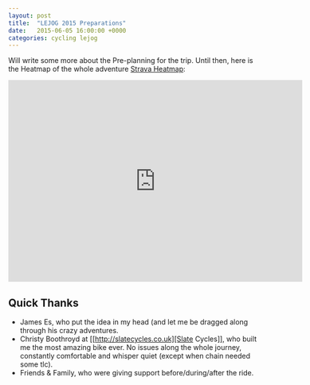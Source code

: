 ```yaml
---
layout: post
title:  "LEJOG 2015 Preparations"
date:   2015-06-05 16:00:00 +0000
categories: cycling lejog
---
```


Will write some more about the Pre-planning for the trip. Until then, here is
the Heatmap of the whole adventure
[Strava Heatmap](https://www.strava.com/athletes/5681664/heatmaps/45d28579#5/55.67758/0.26367):

<iframe height='405' width='590' frameborder='0' allowtransparency='true'
	scrolling='no'
	src='https://www.strava.com/athletes/5681664/heatmaps/45d28579#5/55.67758/0.26367'>
</iframe>

Quick Thanks
------------

- James Es, who put the idea in my head (and let me be dragged along through
his crazy adventures.
- Christy Boothroyd at [[http://slatecycles.co.uk][Slate Cycles]], who built me
the most amazing bike ever. No issues along the whole journey, constantly
comfortable and whisper quiet (except when chain needed some tlc).
- Friends & Family, who were giving support before/during/after the ride.
